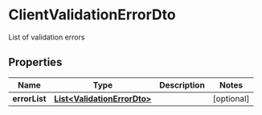

# ClientValidationErrorDto

List of validation errors

## Properties

| Name | Type | Description | Notes |
|------------ | ------------- | ------------- | -------------|
|**errorList** | [**List&lt;ValidationErrorDto&gt;**](ValidationErrorDto.md) |  |  [optional] |



